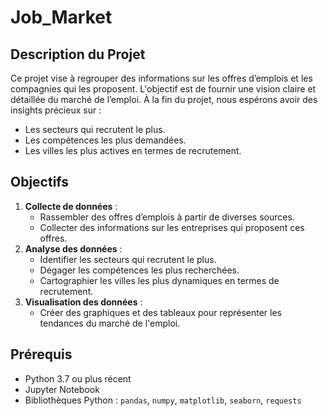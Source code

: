 # Job_Market

## Description du Projet
Ce projet vise à regrouper des informations sur les offres d’emplois et les compagnies qui les proposent. L'objectif est de fournir une vision claire et détaillée du marché de l’emploi. À la fin du projet, nous espérons avoir des insights précieux sur :
- Les secteurs qui recrutent le plus.
- Les compétences les plus demandées.
- Les villes les plus actives en termes de recrutement.

## Objectifs
1. **Collecte de données** :
   - Rassembler des offres d’emplois à partir de diverses sources.
   - Collecter des informations sur les entreprises qui proposent ces offres.
2. **Analyse des données** :
   - Identifier les secteurs qui recrutent le plus.
   - Dégager les compétences les plus recherchées.
   - Cartographier les villes les plus dynamiques en termes de recrutement.
3. **Visualisation des données** :
   - Créer des graphiques et des tableaux pour représenter les tendances du marché de l'emploi.

## Prérequis
- Python 3.7 ou plus récent
- Jupyter Notebook
- Bibliothèques Python : `pandas`, `numpy`, `matplotlib`, `seaborn`, `requests`
